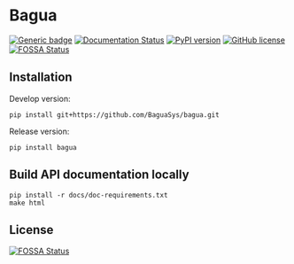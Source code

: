 Bagua
======
[![Generic badge](https://img.shields.io/badge/website-up-green.svg)](https://baguasys.github.io/tutorials/) [![Documentation Status](https://readthedocs.org/projects/bagua/badge/?version=latest)](http://bagua.readthedocs.io/?badge=latest) [![PyPI version](https://badge.fury.io/py/bagua.svg)](https://badge.fury.io/py/bagua) [![GitHub license](https://img.shields.io/github/license/BaguaSys/bagua)](https://github.com/BaguaSys/bagua/blob/master/LICENSE)
[![FOSSA Status](https://app.fossa.com/api/projects/git%2Bgithub.com%2FBaguaSys%2Fbagua.svg?type=shield)](https://app.fossa.com/projects/git%2Bgithub.com%2FBaguaSys%2Fbagua?ref=badge_shield)

## Installation

Develop version:

```
pip install git+https://github.com/BaguaSys/bagua.git
```

Release version:

```
pip install bagua
```

## Build API documentation locally

```
pip install -r docs/doc-requirements.txt
make html
```


## License
[![FOSSA Status](https://app.fossa.com/api/projects/git%2Bgithub.com%2FBaguaSys%2Fbagua.svg?type=large)](https://app.fossa.com/projects/git%2Bgithub.com%2FBaguaSys%2Fbagua?ref=badge_large)